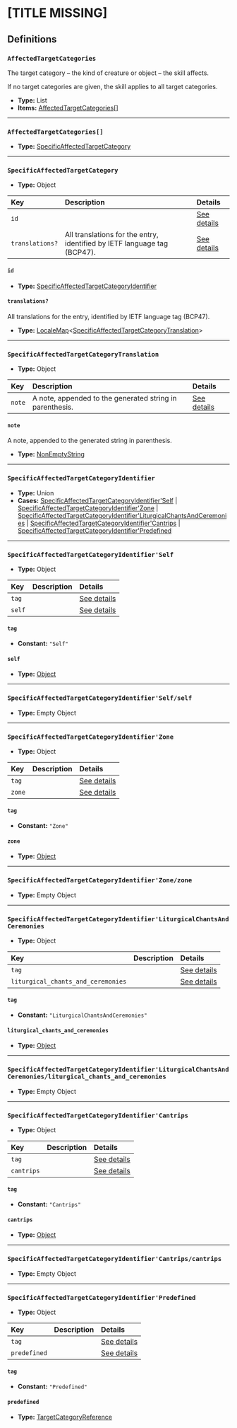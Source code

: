 # [TITLE MISSING]

## Definitions

### <a name="AffectedTargetCategories"></a> `AffectedTargetCategories`

The target category – the kind of creature or object – the skill affects.

If no target categories are given, the skill applies to all target
categories.

- **Type:** List
- **Items:** <a href="#AffectedTargetCategories[]">AffectedTargetCategories[]</a>

---

### <a name="AffectedTargetCategories[]"></a> `AffectedTargetCategories[]`

- **Type:** <a href="#SpecificAffectedTargetCategory">SpecificAffectedTargetCategory</a>

---

### <a name="SpecificAffectedTargetCategory"></a> `SpecificAffectedTargetCategory`

- **Type:** Object

Key | Description | Details
:-- | :-- | :--
`id` |  | <a href="#SpecificAffectedTargetCategory/id">See details</a>
`translations?` | All translations for the entry, identified by IETF language tag (BCP47). | <a href="#SpecificAffectedTargetCategory/translations">See details</a>

#### <a name="SpecificAffectedTargetCategory/id"></a> `id`

- **Type:** <a href="#SpecificAffectedTargetCategoryIdentifier">SpecificAffectedTargetCategoryIdentifier</a>

#### <a name="SpecificAffectedTargetCategory/translations"></a> `translations?`

All translations for the entry, identified by IETF language tag (BCP47).

- **Type:** <a href="./_LocaleMap.md#LocaleMap">LocaleMap</a>&lt;<a href="#SpecificAffectedTargetCategoryTranslation">SpecificAffectedTargetCategoryTranslation</a>&gt;

---

### <a name="SpecificAffectedTargetCategoryTranslation"></a> `SpecificAffectedTargetCategoryTranslation`

- **Type:** Object

Key | Description | Details
:-- | :-- | :--
`note` | A note, appended to the generated string in parenthesis. | <a href="#SpecificAffectedTargetCategoryTranslation/note">See details</a>

#### <a name="SpecificAffectedTargetCategoryTranslation/note"></a> `note`

A note, appended to the generated string in parenthesis.

- **Type:** <a href="./_NonEmptyString.md#NonEmptyString">NonEmptyString</a>

---

### <a name="SpecificAffectedTargetCategoryIdentifier"></a> `SpecificAffectedTargetCategoryIdentifier`

- **Type:** Union
- **Cases:** <a href="#SpecificAffectedTargetCategoryIdentifier'Self">SpecificAffectedTargetCategoryIdentifier'Self</a> | <a href="#SpecificAffectedTargetCategoryIdentifier'Zone">SpecificAffectedTargetCategoryIdentifier'Zone</a> | <a href="#SpecificAffectedTargetCategoryIdentifier'LiturgicalChantsAndCeremonies">SpecificAffectedTargetCategoryIdentifier'LiturgicalChantsAndCeremonies</a> | <a href="#SpecificAffectedTargetCategoryIdentifier'Cantrips">SpecificAffectedTargetCategoryIdentifier'Cantrips</a> | <a href="#SpecificAffectedTargetCategoryIdentifier'Predefined">SpecificAffectedTargetCategoryIdentifier'Predefined</a>

---

### <a name="SpecificAffectedTargetCategoryIdentifier'Self"></a> `SpecificAffectedTargetCategoryIdentifier'Self`

- **Type:** Object

Key | Description | Details
:-- | :-- | :--
`tag` |  | <a href="#SpecificAffectedTargetCategoryIdentifier'Self/tag">See details</a>
`self` |  | <a href="#SpecificAffectedTargetCategoryIdentifier'Self/self">See details</a>

#### <a name="SpecificAffectedTargetCategoryIdentifier'Self/tag"></a> `tag`

- **Constant:** `"Self"`

#### <a name="SpecificAffectedTargetCategoryIdentifier'Self/self"></a> `self`

- **Type:** <a href="#SpecificAffectedTargetCategoryIdentifier'Self/self">Object</a>

---

### <a name="SpecificAffectedTargetCategoryIdentifier'Self/self"></a> `SpecificAffectedTargetCategoryIdentifier'Self/self`

- **Type:** Empty Object

---

### <a name="SpecificAffectedTargetCategoryIdentifier'Zone"></a> `SpecificAffectedTargetCategoryIdentifier'Zone`

- **Type:** Object

Key | Description | Details
:-- | :-- | :--
`tag` |  | <a href="#SpecificAffectedTargetCategoryIdentifier'Zone/tag">See details</a>
`zone` |  | <a href="#SpecificAffectedTargetCategoryIdentifier'Zone/zone">See details</a>

#### <a name="SpecificAffectedTargetCategoryIdentifier'Zone/tag"></a> `tag`

- **Constant:** `"Zone"`

#### <a name="SpecificAffectedTargetCategoryIdentifier'Zone/zone"></a> `zone`

- **Type:** <a href="#SpecificAffectedTargetCategoryIdentifier'Zone/zone">Object</a>

---

### <a name="SpecificAffectedTargetCategoryIdentifier'Zone/zone"></a> `SpecificAffectedTargetCategoryIdentifier'Zone/zone`

- **Type:** Empty Object

---

### <a name="SpecificAffectedTargetCategoryIdentifier'LiturgicalChantsAndCeremonies"></a> `SpecificAffectedTargetCategoryIdentifier'LiturgicalChantsAndCeremonies`

- **Type:** Object

Key | Description | Details
:-- | :-- | :--
`tag` |  | <a href="#SpecificAffectedTargetCategoryIdentifier'LiturgicalChantsAndCeremonies/tag">See details</a>
`liturgical_chants_and_ceremonies` |  | <a href="#SpecificAffectedTargetCategoryIdentifier'LiturgicalChantsAndCeremonies/liturgical_chants_and_ceremonies">See details</a>

#### <a name="SpecificAffectedTargetCategoryIdentifier'LiturgicalChantsAndCeremonies/tag"></a> `tag`

- **Constant:** `"LiturgicalChantsAndCeremonies"`

#### <a name="SpecificAffectedTargetCategoryIdentifier'LiturgicalChantsAndCeremonies/liturgical_chants_and_ceremonies"></a> `liturgical_chants_and_ceremonies`

- **Type:** <a href="#SpecificAffectedTargetCategoryIdentifier'LiturgicalChantsAndCeremonies/liturgical_chants_and_ceremonies">Object</a>

---

### <a name="SpecificAffectedTargetCategoryIdentifier'LiturgicalChantsAndCeremonies/liturgical_chants_and_ceremonies"></a> `SpecificAffectedTargetCategoryIdentifier'LiturgicalChantsAndCeremonies/liturgical_chants_and_ceremonies`

- **Type:** Empty Object

---

### <a name="SpecificAffectedTargetCategoryIdentifier'Cantrips"></a> `SpecificAffectedTargetCategoryIdentifier'Cantrips`

- **Type:** Object

Key | Description | Details
:-- | :-- | :--
`tag` |  | <a href="#SpecificAffectedTargetCategoryIdentifier'Cantrips/tag">See details</a>
`cantrips` |  | <a href="#SpecificAffectedTargetCategoryIdentifier'Cantrips/cantrips">See details</a>

#### <a name="SpecificAffectedTargetCategoryIdentifier'Cantrips/tag"></a> `tag`

- **Constant:** `"Cantrips"`

#### <a name="SpecificAffectedTargetCategoryIdentifier'Cantrips/cantrips"></a> `cantrips`

- **Type:** <a href="#SpecificAffectedTargetCategoryIdentifier'Cantrips/cantrips">Object</a>

---

### <a name="SpecificAffectedTargetCategoryIdentifier'Cantrips/cantrips"></a> `SpecificAffectedTargetCategoryIdentifier'Cantrips/cantrips`

- **Type:** Empty Object

---

### <a name="SpecificAffectedTargetCategoryIdentifier'Predefined"></a> `SpecificAffectedTargetCategoryIdentifier'Predefined`

- **Type:** Object

Key | Description | Details
:-- | :-- | :--
`tag` |  | <a href="#SpecificAffectedTargetCategoryIdentifier'Predefined/tag">See details</a>
`predefined` |  | <a href="#SpecificAffectedTargetCategoryIdentifier'Predefined/predefined">See details</a>

#### <a name="SpecificAffectedTargetCategoryIdentifier'Predefined/tag"></a> `tag`

- **Constant:** `"Predefined"`

#### <a name="SpecificAffectedTargetCategoryIdentifier'Predefined/predefined"></a> `predefined`

- **Type:** <a href="./_SimpleReferences.md#TargetCategoryReference">TargetCategoryReference</a>
